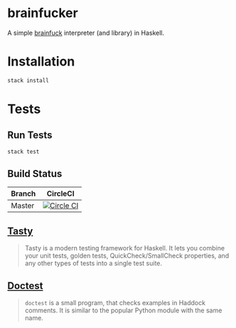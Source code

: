 # brainfucker
A simple [brainfuck](http://esolangs.org/wiki/Brainfuck) interpreter (and library) in Haskell.

# Installation

```bash
stack install
```

# Tests
## Run Tests
```bash
stack test
```

## Build Status
| Branch | CircleCI |
|--------|-------------------------|
| Master | [![Circle CI](https://circleci.com/gh/expede/brainfucker/tree/master.svg?style=svg)](https://circleci.com/gh/expede/brainfucker/tree/master) |

## [Tasty](http://documentup.com/feuerbach/tasty)
> Tasty is a modern testing framework for Haskell.
> It lets you combine your unit tests, golden tests, QuickCheck/SmallCheck properties, and any other types of tests into a single test suite.

## [Doctest](https://github.com/sol/doctest)
> `doctest` is a small program, that checks examples in Haddock comments.
> It is similar to the popular Python module with the same name.
